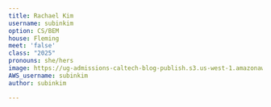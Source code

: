 ```yaml
---
title: Rachael Kim
username: subinkim
option: CS/BEM
house: Fleming
meet: 'false'
class: "2025"
pronouns: she/hers
image: https://ug-admissions-caltech-blog-publish.s3.us-west-1.amazonaws.com/profile_pics/rachael_kim.png
AWS_username: subinkim
author: subinkim

---
```

